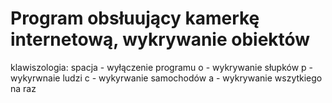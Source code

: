 # Program obsłuujący kamerkę internetową, wykrywanie obiektów

klawiszologia:
 spacja - wyłączenie programu
 o - wykrywanie słupków
 p - wykyrwnaie ludzi
 c - wykyrwanie samochodów
 a - wykrywanie wszytkiego na raz
